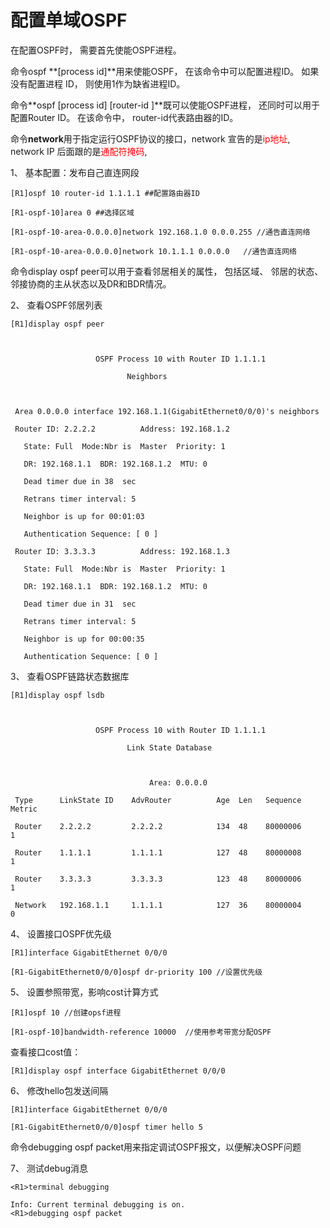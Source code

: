 # 配置单域OSPF

在配置OSPF时， 需要首先使能OSPF进程。

命令ospf **[process id]**用来使能OSPF， 在该命令中可以配置进程ID。 如果没有配置进程 ID， 则使用1作为缺省进程ID。

命令**ospf [process id] [router-id <router-id>]**既可以使能OSPF进程， 还同时可以用于配置Router ID。 在该命令中， router-id代表路由器的ID。

命令**network**用于指定运行OSPF协议的接口，network 宣告的是<font color =red>ip地址</font>, network IP 后面跟的是<font color =red>通配符掩码</font>,

1、 基本配置：发布自己直连网段

```
[R1]ospf 10 router-id 1.1.1.1 ##配置路由器ID

[R1-ospf-10]area 0 ##选择区域

[R1-ospf-10-area-0.0.0.0]network 192.168.1.0 0.0.0.255 //通告直连网络

[R1-ospf-10-area-0.0.0.0]network 10.1.1.1 0.0.0.0	//通告直连网络
```

命令display ospf peer可以用于查看邻居相关的属性， 包括区域、 邻居的状态、 邻接协商的主从状态以及DR和BDR情况。

2、 查看OSPF邻居列表

```
[R1]display ospf peer

 

                   OSPF Process 10 with Router ID 1.1.1.1

                          Neighbors 

 

 Area 0.0.0.0 interface 192.168.1.1(GigabitEthernet0/0/0)'s neighbors

 Router ID: 2.2.2.2          Address: 192.168.1.2     

   State: Full  Mode:Nbr is  Master  Priority: 1

   DR: 192.168.1.1  BDR: 192.168.1.2  MTU: 0    

   Dead timer due in 38  sec 

   Retrans timer interval: 5 

   Neighbor is up for 00:01:03     

   Authentication Sequence: [ 0 ] 

 Router ID: 3.3.3.3          Address: 192.168.1.3     

   State: Full  Mode:Nbr is  Master  Priority: 1

   DR: 192.168.1.1  BDR: 192.168.1.2  MTU: 0    

   Dead timer due in 31  sec 

   Retrans timer interval: 5 

   Neighbor is up for 00:00:35     

   Authentication Sequence: [ 0 ] 
```

3、 查看OSPF链路状态数据库

```
[R1]display ospf lsdb 

 

                   OSPF Process 10 with Router ID 1.1.1.1

                          Link State Database 

 

                               Area: 0.0.0.0

 Type      LinkState ID    AdvRouter          Age  Len   Sequence   Metric

 Router    2.2.2.2         2.2.2.2            134  48    80000006       1

 Router    1.1.1.1         1.1.1.1            127  48    80000008       1

 Router    3.3.3.3         3.3.3.3            123  48    80000006       1

 Network   192.168.1.1     1.1.1.1            127  36    80000004       0
```

4、 设置接口OSPF优先级

```
[R1]interface GigabitEthernet 0/0/0

[R1-GigabitEthernet0/0/0]ospf dr-priority 100 //设置优先级
```

5、 设置参照带宽，影响cost计算方式

```
[R1]ospf 10 //创建opsf进程

[R1-ospf-10]bandwidth-reference 10000  //使用参考带宽分配OSPF
```


查看接口cost值：

```
[R1]display ospf interface GigabitEthernet 0/0/0
```

6、 修改hello包发送间隔

```
[R1]interface GigabitEthernet 0/0/0

[R1-GigabitEthernet0/0/0]ospf timer hello 5
```

命令debugging ospf packet用来指定调试OSPF报文，以便解决OSPF问题

7、 测试debug消息

```
<R1>terminal debugging 

Info: Current terminal debugging is on.
<R1>debugging ospf packet
```



